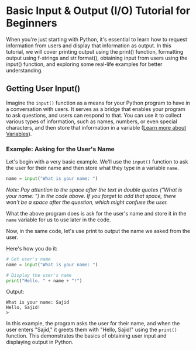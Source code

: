# Basic Input & Output (I/O) Tutorial for Beginners

When you're just starting with Python, it's essential to learn how to request information from users and display that information as output. In this tutorial, we will cover printing output using the print() function, formatting output using f-strings and str.format(), obtaining input from users using the input() function, and exploring some real-life examples for better understanding.

## Getting User Input()

Imagine the `input()` function as a means for your Python program to have in a conversation with users. It serves as a bridge that enables your program to ask questions, and users can respond to that. You can use it to collect various types of information, such as names, numbers, or even special characters, and then store that information in a variable ([Learn more about Variables](./e.%20Python%20Variables.md)).

### Example: Asking for the User's Name

Let's begin with a very basic example. We'll use the `input()` function to ask the user for their name and then store what they type in a variable `name`. 

```python
name = input("What is your name: ")
```

_Note: Pay attention to the space after the text in double quotes ("What is your name: ") in the code above. If you forget to add that space, there won't be a space after the question, which might confuse the user._

What the above program does is ask for the user's name and store it in the `name` variable for us to use later in the code.

Now, in the same code, let's use print to output the name we asked from the user.

Here's how you do it:

```python
# Get user's name
name = input("What is your name: ")

# Display the user's name
print("Hello, " + name + "!")
```

Output:

```terminal
What is your name: Sajid
Hello, Sajid!
>
```

In this example, the program asks the user for their name, and when the user enters "Sajid," it greets them with "Hello, Sajid!" using the `print()` function. This demonstrates the basics of obtaining user input and displaying output in Python.